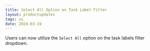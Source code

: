 ```yaml
---
title: Select All Option on Task Label Filter
layout: productupdates
tags: ui
date: 2024-03-19
---
```

Users can now utilize the `Select All` option on the task labels filter dropdown. 
